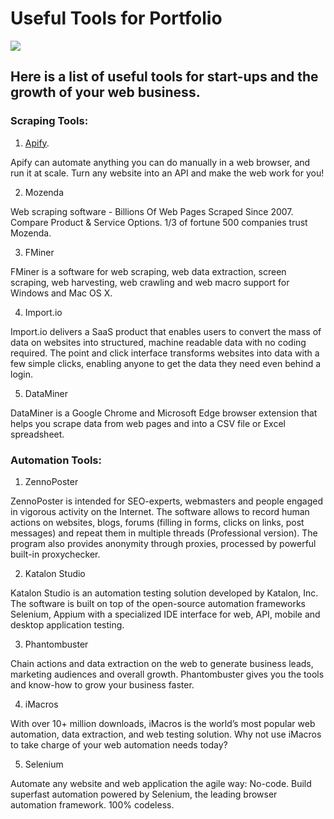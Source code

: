 # Useful Tools for Portfolio

![](https://www.freecodecamp.org/news/content/images/2020/04/screely-1586183781361.png)

## Here is a list of useful tools for start-ups and the growth of your web business.


### Scraping Tools:

1. [Apify](https://apify.com).

Apify can automate anything you can do manually in a web browser, and run it at scale. Turn any website into an API and make the web work for you!

2. Mozenda

Web scraping software - Billions Of Web Pages Scraped Since 2007. Compare Product & Service Options. 1/3 of fortune 500 companies trust Mozenda.

3. FMiner

FMiner is a software for web scraping, web data extraction, screen scraping, web harvesting, web crawling and web macro support for Windows and Mac OS X.

4. Import.io

Import.io delivers a SaaS product that enables users to convert the mass of data on websites into structured, machine readable data with no coding required. The point and click interface transforms websites into data with a few simple clicks, enabling anyone to get the data they need even behind a login.

5. DataMiner

DataMiner is a Google Chrome and Microsoft Edge browser extension that helps you scrape data from web pages and into a CSV file or Excel spreadsheet.




### Automation Tools:

1. ZennoPoster

ZennoPoster is intended for SEO-experts, webmasters and people engaged in vigorous activity on the Internet. The software allows to record human actions on websites, blogs, forums (filling in forms, clicks on links, post messages) and repeat them in multiple threads (Professional version). The program also provides anonymity through proxies, processed by powerful built-in proxychecker.

2. Katalon Studio

Katalon Studio is an automation testing solution developed by Katalon, Inc. The software is built on top of the open-source automation frameworks Selenium, Appium with a specialized IDE interface for web, API, mobile and desktop application testing.

3. Phantombuster

Chain actions and data extraction on the web to generate business leads, marketing audiences and overall growth. Phantombuster gives you the tools and know-how to grow your business faster.

4. iMacros

With over 10+ million downloads, iMacros is the world’s most popular web automation, data extraction, and web testing solution. Why not use iMacros to take charge of your web automation needs today?

5. Selenium

Automate any website and web application the agile way: No-code. Build superfast automation powered by Selenium, the leading browser automation framework. 100% codeless.







